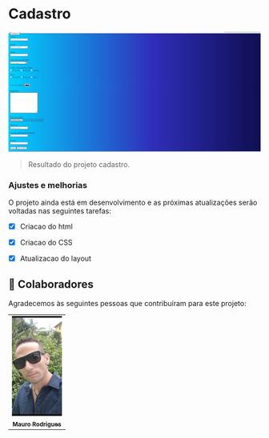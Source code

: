 # Cadastro

 <img src="./Register.jpg" alt="model">

> Resultado do projeto cadastro.
### Ajustes e melhorias

O projeto ainda está em desenvolvimento e as próximas atualizações serão voltadas nas seguintes tarefas:

- [x] Criacao do html
- [x] Criacao do CSS
- [x] Atualizacao do layout





## 🤝 Colaboradores

Agradecemos às seguintes pessoas que contribuíram para este projeto:

<table>
  <tr>
    <td align="center">
      <a href="#">
        <img src="./perfil.jpg" width="100px;" alt="Foto do Mauro Rodrigues no GitHub"/><br>
        <sub>
          <b>Mauro Rodrigues</b>
        </sub>
      </a>
    </td>
  </tr>
</table>




